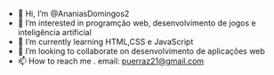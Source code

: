 - 👋 Hi, I’m @AnaniasDomingos2
- 👀 I’m interested in  programção web, desenvolvimento de jogos e inteligência artificial
- 🌱 I’m currently learning  HTML,CSS e JavaScript
- 💞️ I’m looking to collaborate on  desenvolvimento de aplicações web
- 📫 How to reach me . email: puerraz21@gmail.com

<!---
AnaniasDomingos2/AnaniasDomingos2 is a ✨ special ✨ repository because its `README.md` (this file) appears on your GitHub profile.
You can click the Preview link to take a look at your changes.
--->
